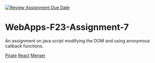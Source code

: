 [![Review Assignment Due Date](https://classroom.github.com/assets/deadline-readme-button-24ddc0f5d75046c5622901739e7c5dd533143b0c8e959d652212380cedb1ea36.svg)](https://classroom.github.com/a/Kv-XePEp)
# WebApps-F23-Assignment-7
An assignment on java script modifying the DOM and using anonymous callback functions.

[Pirate](https://44-563-webapps-f23.github.io/44563-webapps-f23-assignment7-chandanaannadi/pirate.html)
[React](https://44-563-webapps-f23.github.io/44563-webapps-f23-assignment7-chandanaannadi/react.html)
[Merger](https://44-563-webapps-f23.github.io/44563-webapps-f23-assignment7-chandanaannadi/merger.html)
